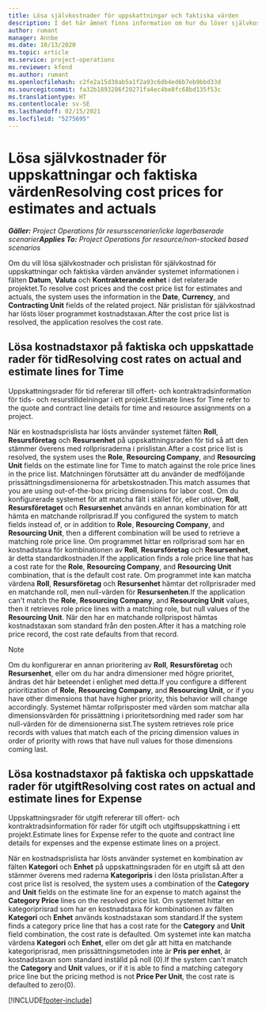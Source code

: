 ```yaml
---
title: Lösa självkostnader för uppskattningar och faktiska värden
description: I det här ämnet finns information om hur du löser självkostnader för uppskattningar och faktiska värden.
author: rumant
manager: Annbe
ms.date: 10/13/2020
ms.topic: article
ms.service: project-operations
ms.reviewer: kfend
ms.author: rumant
ms.openlocfilehash: c2fe2a15d38ab5a1f2a93c6db4ed6b7eb9bbd33d
ms.sourcegitcommit: fa32b1893286f20271fa4ec4be8fc68bd135f53c
ms.translationtype: HT
ms.contentlocale: sv-SE
ms.lasthandoff: 02/15/2021
ms.locfileid: "5275695"
---
```

# <a name="resolving-cost-prices-for-estimates-and-actuals"></a><span data-ttu-id="bd463-103">Lösa självkostnader för uppskattningar och faktiska värden</span><span class="sxs-lookup"><span data-stu-id="bd463-103">Resolving cost prices for estimates and actuals</span></span>

<span data-ttu-id="bd463-104">_**Gäller:** Project Operations för resursscenarier/icke lagerbaserade scenarier_</span><span class="sxs-lookup"><span data-stu-id="bd463-104">_**Applies To:** Project Operations for resource/non-stocked based scenarios_</span></span>

<span data-ttu-id="bd463-105">Om du vill lösa självkostnader och prislistan för självkostnad för uppskattningar och faktiska värden använder systemet informationen i fälten **Datum**, **Valuta** och **Kontrakterande enhet** i det relaterade projektet.</span><span class="sxs-lookup"><span data-stu-id="bd463-105">To resolve cost prices and the cost price list for estimates and actuals, the system uses the information in the **Date**, **Currency**, and **Contracting Unit** fields of the related project.</span></span> <span data-ttu-id="bd463-106">När prislistan för självkostnad har lösts löser programmet kostnadstaxan.</span><span class="sxs-lookup"><span data-stu-id="bd463-106">After the cost price list is resolved, the application resolves the cost rate.</span></span>

## <a name="resolving-cost-rates-on-actual-and-estimate-lines-for-time"></a><span data-ttu-id="bd463-107">Lösa kostnadstaxor på faktiska och uppskattade rader för tid</span><span class="sxs-lookup"><span data-stu-id="bd463-107">Resolving cost rates on actual and estimate lines for Time</span></span>

<span data-ttu-id="bd463-108">Uppskattningsrader för tid refererar till offert- och kontraktradsinformation för tids- och resurstilldelningar i ett projekt.</span><span class="sxs-lookup"><span data-stu-id="bd463-108">Estimate lines for Time refer to the quote and contract line details for time and resource assignments on a project.</span></span>

<span data-ttu-id="bd463-109">När en kostnadsprislista har lösts använder systemet fälten **Roll**, **Resursföretag** och **Resursenhet** på uppskattningsraden för tid så att den stämmer överens med rollprisraderna i prislistan.</span><span class="sxs-lookup"><span data-stu-id="bd463-109">After a cost price list is resolved, the system uses the **Role**, **Resourcing Company**, and **Resourcing Unit** fields on the estimate line for Time to match against the role price lines in the price list.</span></span> <span data-ttu-id="bd463-110">Matchningen förutsätter att du använder de medföljande prissättningsdimensionerna för arbetskostnaden.</span><span class="sxs-lookup"><span data-stu-id="bd463-110">This match assumes that you are using out-of-the-box pricing dimensions for labor cost.</span></span> <span data-ttu-id="bd463-111">Om du konfigurerade systemet för att matcha fält i stället för, eller utöver, **Roll**, **Resursföretaget** och **Resursenhet** används en annan kombination för att hämta en matchande rollprisrad.</span><span class="sxs-lookup"><span data-stu-id="bd463-111">If you configured the system to match fields instead of, or in addition to **Role**, **Resourcing Company**, and **Resourcing Unit**, then a different combination will be used to retrieve a matching role price line.</span></span> <span data-ttu-id="bd463-112">Om programmet hittar en rollprisrad som har en kostnadstaxa för kombinationen av **Roll**, **Resursföretag** och **Resursenhet**, är detta standardkostnaden.</span><span class="sxs-lookup"><span data-stu-id="bd463-112">If the application finds a role price line that has a cost rate for the **Role**, **Resourcing Company**, and **Resourcing Unit** combination, that is the default cost rate.</span></span> <span data-ttu-id="bd463-113">Om programmet inte kan matcha värdena **Roll**, **Resursföretag** och **Resursenhet** hämtar det rollprisrader med en matchande roll, men null-värden för **Resursenheten**.</span><span class="sxs-lookup"><span data-stu-id="bd463-113">If the application can't match the **Role**, **Resourcing Company**, and **Resourcing Unit** values, then it retrieves role price lines with a matching role, but null values of the **Resourcing Unit**.</span></span> <span data-ttu-id="bd463-114">När den har en matchande rollprispost hämtas kostnadstaxan som standard från den posten.</span><span class="sxs-lookup"><span data-stu-id="bd463-114">After it has a matching role price record, the cost rate defaults from that record.</span></span> 

> [!NOTE]
> <span data-ttu-id="bd463-115">Om du konfigurerar en annan prioritering av **Roll**, **Resursföretag** och **Resursenhet**, eller om du har andra dimensioner med högre prioritet, ändras det här beteendet i enlighet med detta.</span><span class="sxs-lookup"><span data-stu-id="bd463-115">If you configure a different prioritization of **Role**, **Resourcing Company**, and **Resourcing Unit**, or if you have other dimensions that have higher priority, this behavior will change accordingly.</span></span> <span data-ttu-id="bd463-116">Systemet hämtar rollprisposter med värden som matchar alla dimensionsvärden för prissättning i prioritetsordning med rader som har null-värden för de dimensionerna sist.</span><span class="sxs-lookup"><span data-stu-id="bd463-116">The system retrieves role price records with values that match each of the pricing dimension values in order of priority with rows that have null values for those dimensions coming last.</span></span>

## <a name="resolving-cost-rates-on-actual-and-estimate-lines-for-expense"></a><span data-ttu-id="bd463-117">Lösa kostnadstaxor på faktiska och uppskattade rader för utgift</span><span class="sxs-lookup"><span data-stu-id="bd463-117">Resolving cost rates on actual and estimate lines for Expense</span></span>

<span data-ttu-id="bd463-118">Uppskattningsrader för utgift refererar till offert- och kontraktradsinformation för rader för utgift och utgiftsuppskattning i ett projekt.</span><span class="sxs-lookup"><span data-stu-id="bd463-118">Estimate lines for Expense refer to the quote and contract line details for expenses and the expense estimate lines on a project.</span></span>

<span data-ttu-id="bd463-119">När en kostnadsprislista har lösts använder systemet en kombination av fälten **Kategori** och **Enhet** på uppskattningsraden för en utgift så att den stämmer överens med raderna **Kategoripris** i den lösta prislistan.</span><span class="sxs-lookup"><span data-stu-id="bd463-119">After a cost price list is resolved, the system uses a combination of the **Category** and **Unit** fields on the estimate line for an expense to match against the **Category Price** lines on the resolved price list.</span></span> <span data-ttu-id="bd463-120">Om systemet hittar en kategoriprisrad som har en kostnadstaxa för kombinationen av fälten **Kategori** och **Enhet** används kostnadstaxan som standard.</span><span class="sxs-lookup"><span data-stu-id="bd463-120">If the system finds a category price line that has a cost rate for the **Category** and **Unit** field combination, the cost rate is defaulted.</span></span> <span data-ttu-id="bd463-121">Om systemet inte kan matcha värdena **Kategori** och **Enhet**, eller om det går att hitta en matchande kategoriprisrad, men prissättningsmetoden inte är **Pris per enhet**, är kostnadstaxan som standard inställd på noll (0).</span><span class="sxs-lookup"><span data-stu-id="bd463-121">If the system can't match the **Category** and **Unit** values, or if it is able to find a matching category price line but the pricing method is not **Price Per Unit**, the cost rate is defaulted to zero(0).</span></span>


[!INCLUDE[footer-include](../includes/footer-banner.md)]